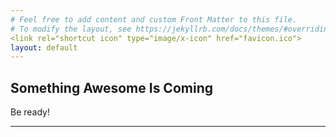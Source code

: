 ```yaml
---
# Feel free to add content and custom Front Matter to this file.
# To modify the layout, see https://jekyllrb.com/docs/themes/#overriding-theme-defaults
<link rel="shortcut icon" type="image/x-icon" href="favicon.ico">
layout: default
---
```


## Something Awesome Is Coming

Be ready!

***
